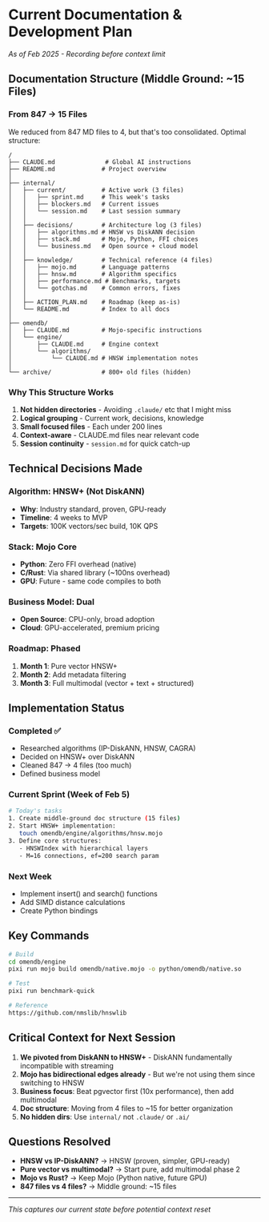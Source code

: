 # Current Documentation & Development Plan
*As of Feb 2025 - Recording before context limit*

## Documentation Structure (Middle Ground: ~15 Files)

### From 847 → 15 Files
We reduced from 847 MD files to 4, but that's too consolidated. Optimal structure:

```
/
├── CLAUDE.md              # Global AI instructions
├── README.md             # Project overview
│
├── internal/
│   ├── current/          # Active work (3 files)
│   │   ├── sprint.md     # This week's tasks
│   │   ├── blockers.md   # Current issues
│   │   └── session.md    # Last session summary
│   │
│   ├── decisions/        # Architecture log (3 files)
│   │   ├── algorithms.md # HNSW vs DiskANN decision
│   │   ├── stack.md      # Mojo, Python, FFI choices
│   │   └── business.md   # Open source + cloud model
│   │
│   ├── knowledge/        # Technical reference (4 files)
│   │   ├── mojo.md       # Language patterns
│   │   ├── hnsw.md       # Algorithm specifics
│   │   ├── performance.md # Benchmarks, targets
│   │   └── gotchas.md    # Common errors, fixes
│   │
│   ├── ACTION_PLAN.md    # Roadmap (keep as-is)
│   └── README.md         # Index to all docs
│
├── omendb/
│   ├── CLAUDE.md         # Mojo-specific instructions
│   └── engine/
│       ├── CLAUDE.md     # Engine context
│       └── algorithms/
│           └── CLAUDE.md # HNSW implementation notes
│
└── archive/              # 800+ old files (hidden)
```

### Why This Structure Works

1. **Not hidden directories** - Avoiding `.claude/` etc that I might miss
2. **Logical grouping** - Current work, decisions, knowledge
3. **Small focused files** - Each under 200 lines
4. **Context-aware** - CLAUDE.md files near relevant code
5. **Session continuity** - `session.md` for quick catch-up

## Technical Decisions Made

### Algorithm: HNSW+ (Not DiskANN)
- **Why**: Industry standard, proven, GPU-ready
- **Timeline**: 4 weeks to MVP
- **Targets**: 100K vectors/sec build, 10K QPS

### Stack: Mojo Core
- **Python**: Zero FFI overhead (native)
- **C/Rust**: Via shared library (~100ns overhead)
- **GPU**: Future - same code compiles to both

### Business Model: Dual
- **Open Source**: CPU-only, broad adoption
- **Cloud**: GPU-accelerated, premium pricing

### Roadmap: Phased
1. **Month 1**: Pure vector HNSW+
2. **Month 2**: Add metadata filtering
3. **Month 3**: Full multimodal (vector + text + structured)

## Implementation Status

### Completed ✅
- Researched algorithms (IP-DiskANN, HNSW, CAGRA)
- Decided on HNSW+ over DiskANN
- Cleaned 847 → 4 files (too much)
- Defined business model

### Current Sprint (Week of Feb 5)
```bash
# Today's tasks
1. Create middle-ground doc structure (15 files)
2. Start HNSW+ implementation:
   touch omendb/engine/algorithms/hnsw.mojo
3. Define core structures:
   - HNSWIndex with hierarchical layers
   - M=16 connections, ef=200 search param
```

### Next Week
- Implement insert() and search() functions
- Add SIMD distance calculations
- Create Python bindings

## Key Commands

```bash
# Build
cd omendb/engine
pixi run mojo build omendb/native.mojo -o python/omendb/native.so

# Test
pixi run benchmark-quick

# Reference
https://github.com/nmslib/hnswlib
```

## Critical Context for Next Session

1. **We pivoted from DiskANN to HNSW+** - DiskANN fundamentally incompatible with streaming
2. **Mojo has bidirectional edges already** - But we're not using them since switching to HNSW
3. **Business focus**: Beat pgvector first (10x performance), then add multimodal
4. **Doc structure**: Moving from 4 files to ~15 for better organization
5. **No hidden dirs**: Use `internal/` not `.claude/` or `.ai/`

## Questions Resolved

- **HNSW vs IP-DiskANN?** → HNSW (proven, simpler, GPU-ready)
- **Pure vector vs multimodal?** → Start pure, add multimodal phase 2
- **Mojo vs Rust?** → Keep Mojo (Python native, future GPU)
- **847 files vs 4 files?** → Middle ground: ~15 files

---
*This captures our current state before potential context reset*